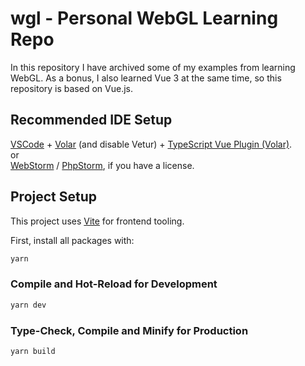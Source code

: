 # wgl - Personal WebGL Learning Repo  

In this repository I have archived some of my examples from learning WebGL.
As a bonus, I also learned Vue 3 at the same time, so this repository is based on Vue.js.

## Recommended IDE Setup

[VSCode](https://code.visualstudio.com/) + [Volar](https://marketplace.visualstudio.com/items?itemName=johnsoncodehk.volar) (and disable Vetur) + [TypeScript Vue Plugin (Volar)](https://marketplace.visualstudio.com/items?itemName=johnsoncodehk.vscode-typescript-vue-plugin). <br>
or<br>
[WebStorm](https://www.jetbrains.com/de-de/webstorm/) / [PhpStorm](https://www.jetbrains.com/de-de/phpstorm/), if you have a license.

## Project Setup

This project uses [Vite](https://vitejs.dev) for frontend tooling.

First, install all packages with:

```sh
yarn
```

### Compile and Hot-Reload for Development

```sh
yarn dev
```

### Type-Check, Compile and Minify for Production

```sh
yarn build
```
